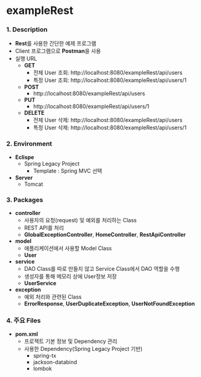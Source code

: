 # exampleRest

### **1. Description**
* **Rest**를 사용한 간단한 예제 프로그램
* Client 프로그램으로 **Postman**을 사용
* 실행 URL
  + **GET**
    - 전체 User 조회: http://localhost:8080/exampleRest/api/users
    - 특정 User 조회: http://localhost:8080/exampleRest/api/users/1
  + **POST**
    - http://localhost:8080/exampleRest/api/users
  + **PUT**
    - http://localhost:8080/exampleRest/api/users/1
  + **DELETE**
    - 전체 User 삭제: http://localhost:8080/exampleRest/api/users
    - 특정 User 삭제: http://localhost:8080/exampleRest/api/users/1


### **2. Environment**
* **Eclispe**
  + Spring Legacy Project
    - Template : Spring MVC 선택
* **Server**
  + Tomcat
  
  
### **3. Packages**
* **controller**
  + 사용자의 요청(request) 및 예외를 처리하는 Class
  + REST API를 처리
  + **GlobalExceptionController**, **HomeController**, **RestApiController**
* **model**
  + 애플리케이션에서 사용할 Model Class
  + **User**
* **service**
  + DAO Class를 따로 만들지 않고 Service Class에서 DAO 역할을 수행
  + 생성자를 통해 메모리 상에 User정보 저장
  + **UserService**
* **exception**
  + 예외 처리와 관련된 Class
  + **ErrorResponse**, **UserDuplicateException**, **UserNotFoundException**


### **4. 주요 Files**
* **pom.xml**
  + 프로젝트 기본 정보 및 Dependency 관리
  + 사용한 Dependency(Spring Legacy Project 기반)
    - spring-tx
    - jackson-databind
    - lombok
